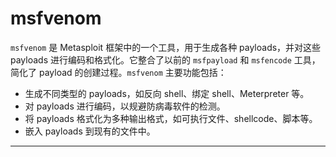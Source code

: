 # msfvenom

`msfvenom` 是 Metasploit 框架中的一个工具，用于生成各种 payloads，并对这些 payloads 进行编码和格式化。它整合了以前的 `msfpayload` 和 `msfencode` 工具，简化了 payload 的创建过程。`msfvenom` 主要功能包括：

- 生成不同类型的 payloads，如反向 shell、绑定 shell、Meterpreter 等。
- 对 payloads 进行编码，以规避防病毒软件的检测。
- 将 payloads 格式化为多种输出格式，如可执行文件、shellcode、脚本等。
- 嵌入 payloads 到现有的文件中。

---



